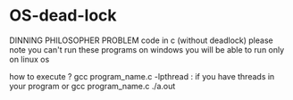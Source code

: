 # OS-dead-lock
DINNING PHILOSOPHER PROBLEM code in c (without deadlock)
please note you can't run these programs on windows
you will be able to run only on linux os

how to execute ?
  gcc program_name.c -lpthread    : if you have threads in your program
          or
  gcc program_name.c
  ./a.out
